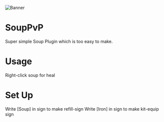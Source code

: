 ![Banner](https://user-images.githubusercontent.com/114764205/193400440-72dfa911-5da1-48ea-bb63-46fd12435675.png)

# SoupPvP
Super simple Soup Plugin which is too easy to make.

# Usage
Right-click soup for heal

# Set Up
Write [Soup] in sign to make refill-sign
Write [Iron] in sign to make kit-equip sign
